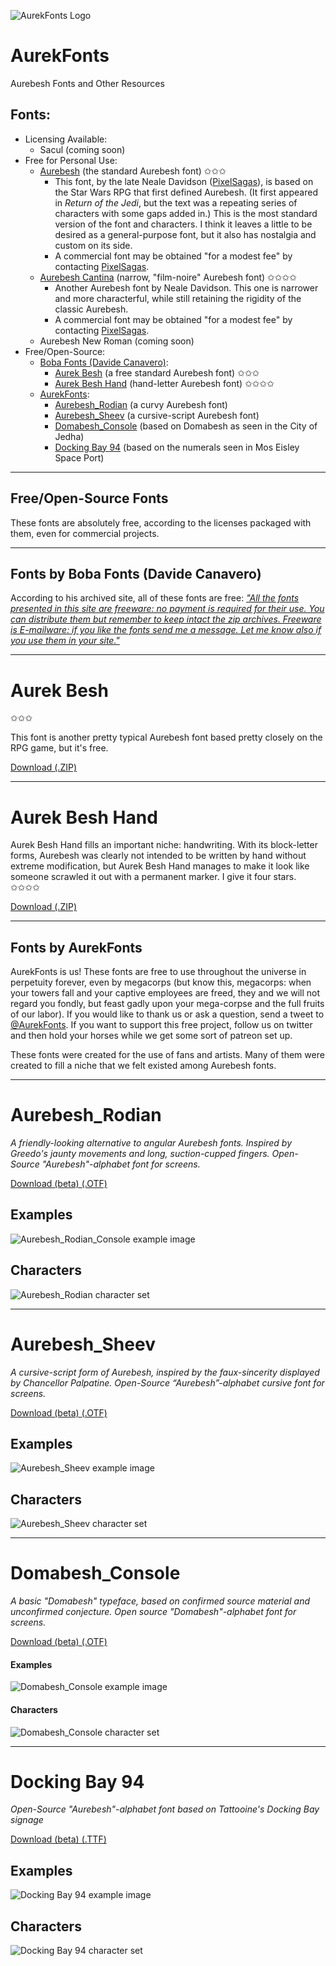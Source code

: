 ![AurekFonts Logo](https://avatars0.githubusercontent.com/u/62573193?s=200&v=4 "AurekFonts Logo")
# AurekFonts
Aurebesh Fonts and Other Resources

## Fonts:
- Licensing Available:
  - Sacul (coming soon)
- Free for Personal Use:
  - [Aurebesh](https://www.dafont.com/aurebesh.font) (the standard Aurebesh font) ✩✩✩
    - This font, by the late Neale Davidson ([PixelSagas](pixelsagas.com)), is based on the Star Wars RPG that first defined Aurebesh. (It first appeared in _Return of the Jedi_, but the text was a repeating series of characters with some gaps added in.) This is the most standard version of the font and characters. I think it leaves a little to be desired as a general-purpose font, but it also has nostalgia and custom on its side.
    - A commercial font may be obtained "for a modest fee" by contacting [PixelSagas](http://www.pixelsagas.com/?page_id=3933).
  - [Aurebesh Cantina](https://www.dafont.com/aurebesh-cantina.font) (narrow, "film-noire" Aurebesh font) ✩✩✩✩
    - Another Aurebesh font by Neale Davidson. This one is narrower and more characterful, while still retaining the rigidity of the classic Aurebesh.
    - A commercial font may be obtained "for a modest fee" by contacting [PixelSagas](http://www.pixelsagas.com/?page_id=3933).
  - Aurebesh New Roman (coming soon)
- Free/Open-Source:
  - [Boba Fonts (Davide Canavero)](https://aurekfonts.github.io/#fonts-by-boba-fonts-davide-canavero):
    - [Aurek Besh](https://aurekfonts.github.io/#aurek-besh) (a free standard Aurebesh font)  ✩✩✩
    - [Aurek Besh Hand](https://aurekfonts.github.io/#aurek-besh-hand) (hand-letter Aurebesh font) ✩✩✩✩
  - [AurekFonts](https://aurekfonts.github.io/#fonts-by-aurekfonts):
    - [Aurebesh_Rodian](https://aurekfonts.github.io/#aurebesh_rodian) (a curvy Aurebesh font)
    - [Aurebesh_Sheev](https://aurekfonts.github.io/#aurebesh_sheev) (a cursive-script Aurebesh font)
    - [Domabesh_Console](https://aurekfonts.github.io/#domabesh_console) (based on Domabesh as seen in the City of Jedha)
    - [Docking Bay 94](https://aurekfonts.github.io/#docking-bay-94) (based on the numerals seen in Mos Eisley Space Port)



----------

## Free/Open-Source Fonts

These fonts are absolutely free, according to the licenses packaged with them, even for commercial projects.

----------

## Fonts by Boba Fonts (Davide Canavero)
According to his archived site, all of these fonts are free: _["All the fonts presented in this site are freeware: no payment is required for their use. You can distribute them but remember to keep intact the zip archives. Freeware is E-mailware: if you like the fonts send me a message. Let me know also if you use them in your site."](https://web.archive.org/web/20010719193340/http://www.swfans.net/multimedia/bobafonts/about.shtml)_

----------
# Aurek Besh
✩✩✩

This font is another pretty typical Aurebesh font based pretty closely on the RPG game, but it's free.

[Download (.ZIP)](https://github.com/AurekFonts/AurekFonts.github.io/raw/master/boba-fonts_aurek-besh.zip)

----------

# Aurek Besh Hand

Aurek Besh Hand fills an important niche: handwriting. With its block-letter forms, Aurebesh was clearly not intended to be written by hand without extreme modification, but Aurek Besh Hand manages to make it look like someone scrawled it out with a permanent marker. I give it four stars. ✩✩✩✩

[Download (.ZIP)](https://github.com/AurekFonts/AurekFonts.github.io/raw/master/boba-fonts_aurek-besh-hand.zip)

----------

## Fonts by AurekFonts

AurekFonts is us! These fonts are free to use throughout the universe in perpetuity forever, even by megacorps (but know this, megacorps: when your towers fall and your captive employees are freed, they and we will not regard you fondly, but feast gadly upon your mega-corpse and the full fruits of our labor). If you would like to thank us or ask a question, send a tweet to [@AurekFonts](https://twitter.com/AurekFonts). If you want to support this free project, follow us on twitter and then hold your horses while we get some sort of patreon set up.

These fonts were created for the use of fans and artists. Many of them were created to fill a niche that we felt existed among Aurebesh fonts.

----------
# Aurebesh_Rodian
_A friendly-looking alternative to angular Aurebesh fonts. Inspired by Greedo's jaunty movements and long, suction-cupped fingers. Open-Source "Aurebesh"-alphabet font for screens._

[Download (beta) (.OTF)](https://github.com/AurekFonts/Aurebesh_Rodian/raw/master/Aurebesh_Rodian_beta.otf)

## Examples
![Aurebesh_Rodian_Console example image](https://github.com/AurekFonts/Aurebesh_Rodian/blob/master/Aurebesh%20Rodian%20example.png?raw=true "Example: Needo Kableedo's")
## Characters
![Aurebesh_Rodian character set](https://github.com/AurekFonts/Aurebesh_Rodian/blob/master/Aurebesh_Rodian-charset.png?raw=true "Aurebesh_Rodian character set")


----------
# Aurebesh_Sheev
_A cursive-script form of Aurebesh, inspired by the faux-sincerity displayed by Chancellor Palpatine. Open-Source “Aurebesh”-alphabet cursive font for screens._

[Download (beta) (.OTF)](https://github.com/AurekFonts/Aurebesh_Sheev/raw/master/Aurebesh_Sheev_beta.otf)

## Examples
![Aurebesh_Sheev example image](https://github.com/AurekFonts/Aurebesh_Sheev/blob/master/Aurebesh_Sheev_beta-example.png?raw=true "Example: Order 66")
## Characters
![Aurebesh_Sheev character set](https://github.com/AurekFonts/Aurebesh_Sheev/blob/master/Aurebesh_Sheev_beta-charset.png?raw=true "Aurebesh_Sheev_beta character set")


----------
# Domabesh_Console
_A basic "Domabesh" typeface, based on confirmed source material and unconfirmed conjecture. Open source "Domabesh"-alphabet font for screens._

[Download (beta) (.OTF)](https://github.com/AurekFonts/Domabesh_Console/raw/master/Domabesh_Console_beta.otf)

#### Examples
![Domabesh_Console example image](https://github.com/AurekFonts/Domabesh_Console/blob/master/IAmOne.png?raw=true "Example: 'I am one with the Force; the Force is with me.'")
#### Characters
![Domabesh_Console character set](https://github.com/AurekFonts/Domabesh_Console/blob/master/Domabesh_Console-CharacterSet-y.png?raw=true)


----------
# Docking Bay 94
_Open-Source "Aurebesh"-alphabet font based on Tattooine's Docking Bay signage_

[Download (beta) (.TTF)](https://github.com/AurekFonts/DockingBay94/raw/master/docking-bay-94.ttf)

## Examples
![Docking Bay 94 example image]( https://github.com/AurekFonts/DockingBay94/blob/master/docking-bay-94-font-example-69.png?raw=true "Example: Nice.")
## Characters
![Docking Bay 94 character set](https://github.com/AurekFonts/DockingBay94/blob/master/docking-bay-94-charset.png?raw=true "Docking Bay 94_beta character set")

